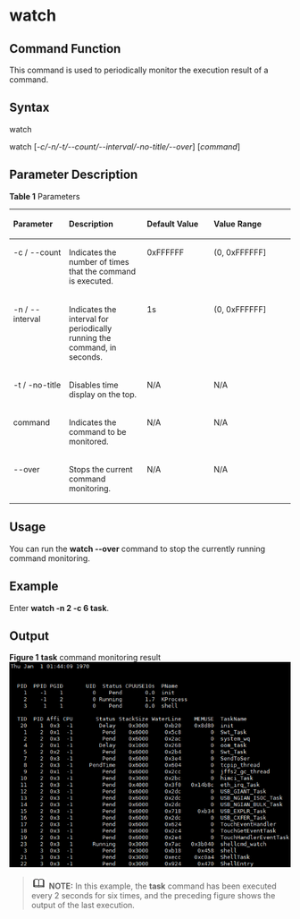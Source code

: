 # watch<a name="EN-US_TOPIC_0000001052530286"></a>

## Command Function<a name="section20643141481314"></a>

This command is used to periodically monitor the execution result of a command.

## Syntax<a name="section1075441721316"></a>

watch

watch \[_-c/-n/-t/--count/--interval/-no-title/--over_\] \[_command_\]

## Parameter Description<a name="section1472810220135"></a>

**Table  1**  Parameters

<a name="table966mcpsimp"></a>
<table><thead align="left"><tr id="row973mcpsimp"><th class="cellrowborder" valign="top" width="19.801980198019802%" id="mcps1.2.5.1.1"><p id="p975mcpsimp"><a name="p975mcpsimp"></a><a name="p975mcpsimp"></a><strong id="b3674111692713"><a name="b3674111692713"></a><a name="b3674111692713"></a>Parameter</strong></p>
</th>
<th class="cellrowborder" valign="top" width="27.722772277227726%" id="mcps1.2.5.1.2"><p id="p977mcpsimp"><a name="p977mcpsimp"></a><a name="p977mcpsimp"></a><strong id="b95061219142715"><a name="b95061219142715"></a><a name="b95061219142715"></a>Description</strong></p>
</th>
<th class="cellrowborder" valign="top" width="23.762376237623766%" id="mcps1.2.5.1.3"><p id="p979mcpsimp"><a name="p979mcpsimp"></a><a name="p979mcpsimp"></a><strong id="b617318278276"><a name="b617318278276"></a><a name="b617318278276"></a>Default Value</strong></p>
</th>
<th class="cellrowborder" valign="top" width="28.712871287128717%" id="mcps1.2.5.1.4"><p id="p981mcpsimp"><a name="p981mcpsimp"></a><a name="p981mcpsimp"></a><strong id="b2302283279"><a name="b2302283279"></a><a name="b2302283279"></a>Value Range</strong></p>
</th>
</tr>
</thead>
<tbody><tr id="row982mcpsimp"><td class="cellrowborder" valign="top" width="19.801980198019802%" headers="mcps1.2.5.1.1 "><p id="p984mcpsimp"><a name="p984mcpsimp"></a><a name="p984mcpsimp"></a>-c / --count</p>
</td>
<td class="cellrowborder" valign="top" width="27.722772277227726%" headers="mcps1.2.5.1.2 "><p id="p986mcpsimp"><a name="p986mcpsimp"></a><a name="p986mcpsimp"></a>Indicates the number of times that the command is executed.</p>
</td>
<td class="cellrowborder" valign="top" width="23.762376237623766%" headers="mcps1.2.5.1.3 "><p id="p988mcpsimp"><a name="p988mcpsimp"></a><a name="p988mcpsimp"></a>0xFFFFFF</p>
</td>
<td class="cellrowborder" valign="top" width="28.712871287128717%" headers="mcps1.2.5.1.4 "><p id="p990mcpsimp"><a name="p990mcpsimp"></a><a name="p990mcpsimp"></a>(0, 0xFFFFFF]</p>
</td>
</tr>
<tr id="row991mcpsimp"><td class="cellrowborder" valign="top" width="19.801980198019802%" headers="mcps1.2.5.1.1 "><p id="p993mcpsimp"><a name="p993mcpsimp"></a><a name="p993mcpsimp"></a>-n / --interval</p>
</td>
<td class="cellrowborder" valign="top" width="27.722772277227726%" headers="mcps1.2.5.1.2 "><p id="p995mcpsimp"><a name="p995mcpsimp"></a><a name="p995mcpsimp"></a>Indicates the interval for periodically running the command, in seconds.</p>
</td>
<td class="cellrowborder" valign="top" width="23.762376237623766%" headers="mcps1.2.5.1.3 "><p id="p997mcpsimp"><a name="p997mcpsimp"></a><a name="p997mcpsimp"></a>1s</p>
</td>
<td class="cellrowborder" valign="top" width="28.712871287128717%" headers="mcps1.2.5.1.4 "><p id="p999mcpsimp"><a name="p999mcpsimp"></a><a name="p999mcpsimp"></a>(0, 0xFFFFFF]</p>
</td>
</tr>
<tr id="row1000mcpsimp"><td class="cellrowborder" valign="top" width="19.801980198019802%" headers="mcps1.2.5.1.1 "><p id="p1002mcpsimp"><a name="p1002mcpsimp"></a><a name="p1002mcpsimp"></a>-t / -no-title</p>
</td>
<td class="cellrowborder" valign="top" width="27.722772277227726%" headers="mcps1.2.5.1.2 "><p id="p1004mcpsimp"><a name="p1004mcpsimp"></a><a name="p1004mcpsimp"></a>Disables time display on the top.</p>
</td>
<td class="cellrowborder" valign="top" width="23.762376237623766%" headers="mcps1.2.5.1.3 "><p id="p1006mcpsimp"><a name="p1006mcpsimp"></a><a name="p1006mcpsimp"></a>N/A</p>
</td>
<td class="cellrowborder" valign="top" width="28.712871287128717%" headers="mcps1.2.5.1.4 "><p id="p1008mcpsimp"><a name="p1008mcpsimp"></a><a name="p1008mcpsimp"></a>N/A</p>
</td>
</tr>
<tr id="row1009mcpsimp"><td class="cellrowborder" valign="top" width="19.801980198019802%" headers="mcps1.2.5.1.1 "><p id="p1011mcpsimp"><a name="p1011mcpsimp"></a><a name="p1011mcpsimp"></a>command</p>
</td>
<td class="cellrowborder" valign="top" width="27.722772277227726%" headers="mcps1.2.5.1.2 "><p id="p1013mcpsimp"><a name="p1013mcpsimp"></a><a name="p1013mcpsimp"></a>Indicates the command to be monitored.</p>
</td>
<td class="cellrowborder" valign="top" width="23.762376237623766%" headers="mcps1.2.5.1.3 "><p id="p1015mcpsimp"><a name="p1015mcpsimp"></a><a name="p1015mcpsimp"></a>N/A</p>
</td>
<td class="cellrowborder" valign="top" width="28.712871287128717%" headers="mcps1.2.5.1.4 "><p id="p1017mcpsimp"><a name="p1017mcpsimp"></a><a name="p1017mcpsimp"></a>N/A</p>
</td>
</tr>
<tr id="row1018mcpsimp"><td class="cellrowborder" valign="top" width="19.801980198019802%" headers="mcps1.2.5.1.1 "><p id="p1020mcpsimp"><a name="p1020mcpsimp"></a><a name="p1020mcpsimp"></a>--over</p>
</td>
<td class="cellrowborder" valign="top" width="27.722772277227726%" headers="mcps1.2.5.1.2 "><p id="p1022mcpsimp"><a name="p1022mcpsimp"></a><a name="p1022mcpsimp"></a>Stops the current command monitoring.</p>
</td>
<td class="cellrowborder" valign="top" width="23.762376237623766%" headers="mcps1.2.5.1.3 "><p id="p1024mcpsimp"><a name="p1024mcpsimp"></a><a name="p1024mcpsimp"></a>N/A</p>
</td>
<td class="cellrowborder" valign="top" width="28.712871287128717%" headers="mcps1.2.5.1.4 "><p id="p1026mcpsimp"><a name="p1026mcpsimp"></a><a name="p1026mcpsimp"></a>N/A</p>
</td>
</tr>
</tbody>
</table>

## Usage<a name="section186772414131"></a>

You can run the  **watch --over**  command to stop the currently running command monitoring.

## Example<a name="section4764192791314"></a>

Enter  **watch  -n 2 -c 6 task**.

## Output<a name="section5791253155517"></a>

**Figure  1** **task**  command monitoring result<a name="fig125034159462"></a>  
![](figures/task-command-monitoring-result.png "task-command-monitoring-result")

>![](public_sys-resources/icon-note.gif) **NOTE:** 
>In this example, the  **task**  command has been executed every 2 seconds for six times, and the preceding figure shows the output of the last execution.

